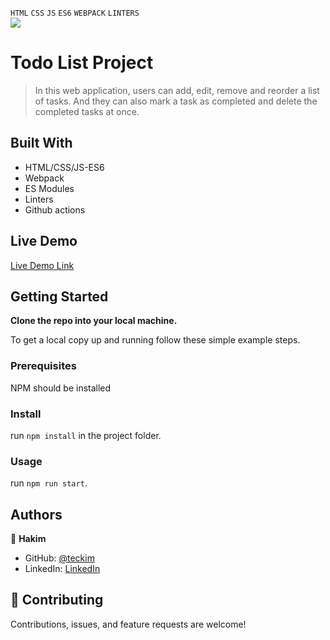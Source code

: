 `HTML` `CSS` `JS` `ES6` `WEBPACK` `LINTERS` <br>
![](https://img.shields.io/badge/Microverse-blueviolet)

# Todo List Project

> In this web application, users can add, edit, remove and reorder a list of tasks. And they can also mark a task as completed and delete the completed tasks at once.

## Built With

- HTML/CSS/JS-ES6
- Webpack
- ES Modules
- Linters
- Github actions

## Live Demo

[Live Demo Link](https://teckim.github.io/todo-list)


## Getting Started

**Clone the repo into your local machine.**


To get a local copy up and running follow these simple example steps.

### Prerequisites
NPM should be installed

### Install
run `npm install` in the project folder.

### Usage
run `npm run start`.

## Authors

👤 **Hakim**

- GitHub: [@teckim](https://github.com/teckim)
- LinkedIn: [LinkedIn](https://www.linkedin.com/in/baheddi-hakim/)

## 🤝 Contributing

Contributions, issues, and feature requests are welcome!